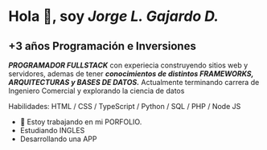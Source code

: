 # Hola 👋, soy *Jorge L. Gajardo D.*
## +3 años Programación e Inversiones

***PROGRAMADOR FULLSTACK*** con experiecia construyendo sitios web y servidores,  ademas de tener ***conocimientos de distintos FRAMEWORKS, ARQUITECTURAS y BASES DE DATOS.*** Actualmente terminando carrera de Ingeniero Comercial y explorando la ciencia de datos

Habilidades: HTML / CSS / TypeScript / Python / SQL / PHP / Node JS

- 🔭 Estoy trabajando en mi PORFOLIO.
-  Estudiando INGLES
-  Desarrollando una APP





